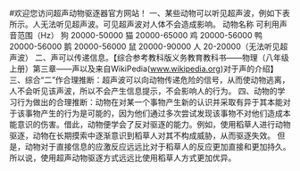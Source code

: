 #欢迎您访问超声动物驱逐器官方网站！
一、某些动物可以听见超声波，例如下表所示。人无法听见超声波。可见超声波对人体不会造成影响。
动物名称	可利用声音范围（Hz）
狗	      20000-50000
猫	      20000-65000
鸡      	20000-56000
鸭      	20000-56000
鹅     	20000-56000
鼠	      20000-90000
人	20-20000（无法听见超声波）
二、声可以传递信息。【综合参考教科版义务教育教科书——物理（八年级 上册）第三章——声以及来自WikiPedia(www.wikipedia.org)对于声的介绍】
三、综合“二”作合理推断：超声波可以向动物传递危险的信号，从而使动物逃离，人不会听见该声波，所以不会产生信息提示，不会影响人的行为。
四、动物的学习行为做出的合理推断：动物在对某一个事物产生新的认识并采取有异于其本能对于该事物产生的行为是可能的，因为他们通过多次尝试发现该事物不对他们造成本能意识的伤害。借此，动物便学会了反对驱逐的能力。例如，使用稻草人进行动物驱逐，动物在长期摸索中逐渐意识到稻草人对其不构成威胁，从而驱逐失效。
但是，动物对于直接信息的应激反应远远比对于稻草人的反应更加直接和更加持久。所以说，使用超声动物驱逐方式远远比使用稻草人方式更加优异。
